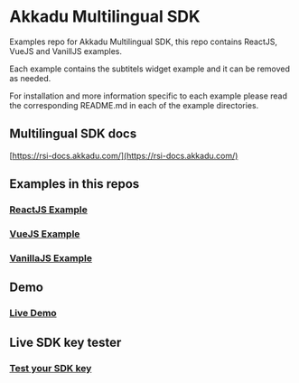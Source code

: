 # Akkadu Multilingual SDK
Examples repo for Akkadu Multilingual SDK, this repo contains ReactJS, VueJS and VanillJS examples.

Each example contains the subtitels widget example and it can be removed as needed.

For installation and more information specific to each example please read the corresponding README.md in each of the example directories.

## Multilingual SDK docs
[https://rsi-docs.akkadu.com/](https://rsi-docs.akkadu.com/)

## Examples in this repos
### [ReactJS Example](https://github.com/Akkadu/multilingual-sdk-examples/react-example)
### [VueJS Example](https://github.com/Akkadu/multilingual-sdk-examples/vue-example)
### [VanillaJS Example](https://github.com/Akkadu/multilingual-sdk-examples/vanillajs-example)

## Demo
### [Live Demo](https://rsi-akkadu-react-demo.netlify.app/interpretation-player)

## Live SDK key tester
### [Test your SDK key](https://rsi-akkadu-react-demo.netlify.app/sdk-key-tester)